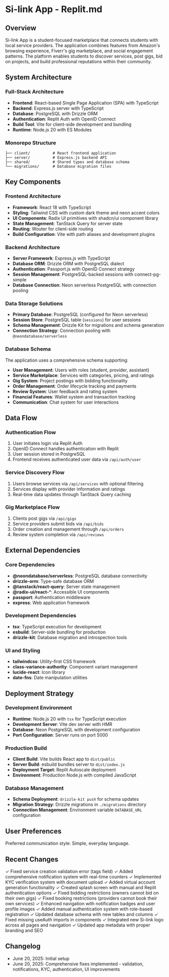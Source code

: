 # Si-link App - Replit.md

## Overview

Si-link App is a student-focused marketplace that connects students with local service providers. The application combines features from Amazon's browsing experience, Fiverr's gig marketplace, and social engagement patterns. The platform enables students to discover services, post gigs, bid on projects, and build professional reputations within their community.

## System Architecture

### Full-Stack Architecture
- **Frontend**: React-based Single Page Application (SPA) with TypeScript
- **Backend**: Express.js server with TypeScript
- **Database**: PostgreSQL with Drizzle ORM
- **Authentication**: Replit Auth with OpenID Connect
- **Build Tool**: Vite for client-side development and bundling
- **Runtime**: Node.js 20 with ES Modules

### Monorepo Structure
```
├── client/          # React frontend application
├── server/          # Express.js backend API
├── shared/          # Shared types and database schema
└── migrations/      # Database migration files
```

## Key Components

### Frontend Architecture
- **Framework**: React 18 with TypeScript
- **Styling**: Tailwind CSS with custom dark theme and neon accent colors
- **UI Components**: Radix UI primitives with shadcn/ui component library
- **State Management**: TanStack Query for server state
- **Routing**: Wouter for client-side routing
- **Build Configuration**: Vite with path aliases and development plugins

### Backend Architecture
- **Server Framework**: Express.js with TypeScript
- **Database ORM**: Drizzle ORM with PostgreSQL dialect
- **Authentication**: Passport.js with OpenID Connect strategy
- **Session Management**: PostgreSQL-backed sessions with connect-pg-simple
- **Database Connection**: Neon serverless PostgreSQL with connection pooling

### Data Storage Solutions
- **Primary Database**: PostgreSQL (configured for Neon serverless)
- **Session Store**: PostgreSQL table (`sessions`) for user sessions
- **Schema Management**: Drizzle Kit for migrations and schema generation
- **Connection Strategy**: Connection pooling with `@neondatabase/serverless`

### Database Schema
The application uses a comprehensive schema supporting:
- **User Management**: Users with roles (student, provider, assistant)
- **Service Marketplace**: Services with categories, pricing, and ratings
- **Gig System**: Project postings with bidding functionality
- **Order Management**: Order lifecycle tracking and payments
- **Review System**: User feedback and rating system
- **Financial Features**: Wallet system and transaction tracking
- **Communication**: Chat system for user interactions

## Data Flow

### Authentication Flow
1. User initiates login via Replit Auth
2. OpenID Connect handles authentication with Replit
3. User session stored in PostgreSQL
4. Frontend receives authenticated user data via `/api/auth/user`

### Service Discovery Flow
1. Users browse services via `/api/services` with optional filtering
2. Services display with provider information and ratings
3. Real-time data updates through TanStack Query caching

### Gig Marketplace Flow
1. Clients post gigs via `/api/gigs`
2. Service providers submit bids via `/api/bids`
3. Order creation and management through `/api/orders`
4. Review system completion via `/api/reviews`

## External Dependencies

### Core Dependencies
- **@neondatabase/serverless**: PostgreSQL database connectivity
- **drizzle-orm**: Type-safe database ORM
- **@tanstack/react-query**: Server state management
- **@radix-ui/react-***: Accessible UI components
- **passport**: Authentication middleware
- **express**: Web application framework

### Development Dependencies
- **tsx**: TypeScript execution for development
- **esbuild**: Server-side bundling for production
- **drizzle-kit**: Database migration and introspection tools

### UI and Styling
- **tailwindcss**: Utility-first CSS framework
- **class-variance-authority**: Component variant management
- **lucide-react**: Icon library
- **date-fns**: Date manipulation utilities

## Deployment Strategy

### Development Environment
- **Runtime**: Node.js 20 with `tsx` for TypeScript execution
- **Development Server**: Vite dev server with HMR
- **Database**: Neon PostgreSQL with development configuration
- **Port Configuration**: Server runs on port 5000

### Production Build
- **Client Build**: Vite builds React app to `dist/public`
- **Server Build**: esbuild bundles server to `dist/index.js`
- **Deployment Target**: Replit Autoscale deployment
- **Environment**: Production Node.js with compiled JavaScript

### Database Management
- **Schema Deployment**: `drizzle-kit push` for schema updates
- **Migration Strategy**: Drizzle migrations in `./migrations` directory
- **Connection Management**: Environment variable `DATABASE_URL` configuration

## User Preferences

Preferred communication style: Simple, everyday language.

## Recent Changes

✓ Fixed service creation validation error (tags field)
✓ Added comprehensive notification system with real-time counters
✓ Implemented KYC verification system with document upload
✓ Added virtual account generation functionality
✓ Created splash screen with manual and Replit authentication options
✓ Fixed bidding restrictions (owners cannot bid on their own gigs)
✓ Fixed booking restrictions (providers cannot book their own services)
✓ Enhanced navigation with notification badges and user profile images
✓ Added manual authentication system with role-based registration
✓ Updated database schema with new tables and columns
✓ Fixed missing useAuth imports in components
✓ Integrated new Si-link logo across all pages and navigation
✓ Updated app metadata with proper branding and SEO

## Changelog

- June 20, 2025: Initial setup
- June 20, 2025: Comprehensive fixes implemented - validation, notifications, KYC, authentication, UI improvements